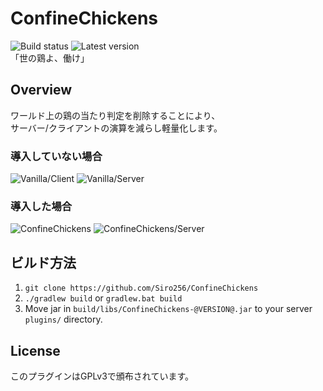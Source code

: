 # ConfineChickens
![Build status](https://github.com/Siro256/ConfineChickens/actions/workflows/build.yml/badge.svg)
![Latest version](https://img.shields.io/badge/Latest-0.1.0--SNAPSHOT-blue "Latest")<br>
「世の鶏よ、働け」
## Overview
ワールド上の鶏の当たり判定を削除することにより、<br>
サーバー/クライアントの演算を減らし軽量化します。

### 導入していない場合
![Vanilla/Client](https://media.discordapp.net/attachments/299822025067855883/911628222012215306/unknown.png "Vanilla/Client")
![Vanilla/Server](https://media.discordapp.net/attachments/299822025067855883/911636873556947004/unknown.png "Vanilla/Server")

### 導入した場合
![ConfineChickens](https://media.discordapp.net/attachments/299822025067855883/911630185466560592/unknown.png "ConfineChickens/Client")
![ConfineChickens/Server](https://media.discordapp.net/attachments/299822025067855883/911638987112869958/unknown.png "ConfineChickens/Server")

## ビルド方法
1. `git clone https://github.com/Siro256/ConfineChickens`
2. `./gradlew build` or `gradlew.bat build`
3. Move jar in `build/libs/ConfineChickens-@VERSION@.jar` to your server `plugins/` directory.

## License
このプラグインはGPLv3で頒布されています。
